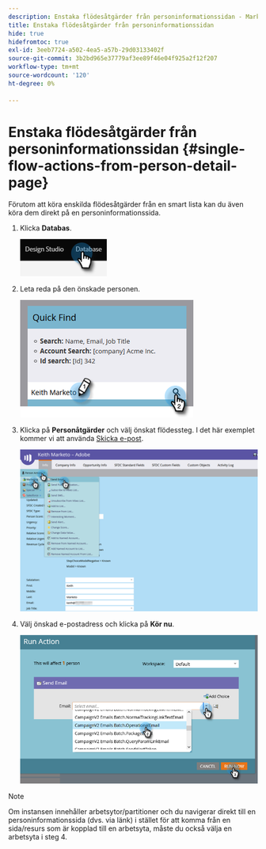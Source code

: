 ```yaml
---
description: Enstaka flödesåtgärder från personinformationssidan - Marketo Docs - produktdokumentation
title: Enstaka flödesåtgärder från personinformationssidan
hide: true
hidefromtoc: true
exl-id: 3eeb7724-a502-4ea5-a57b-29d03133402f
source-git-commit: 3b2bd965e37779af3ee89f46e04f925a2f12f207
workflow-type: tm+mt
source-wordcount: '120'
ht-degree: 0%

---
```


# Enstaka flödesåtgärder från personinformationssidan {#single-flow-actions-from-person-detail-page}

Förutom att köra enskilda flödesåtgärder från en smart lista kan du även köra dem direkt på en personinformationssida.

1. Klicka **Databas**.

   ![](assets/single-flow-actions-from-person-detail-page-1.png)

1. Leta reda på den önskade personen.

   ![](assets/single-flow-actions-from-person-detail-page-2.png)

1. Klicka på **Personåtgärder** och välj önskat flödessteg. I det här exemplet kommer vi att använda [Skicka e-post](/help/marketo/product-docs/core-marketo-concepts/smart-campaigns/flow-actions/send-email.md).

   ![](assets/single-flow-actions-from-person-detail-page-3.png)

1. Välj önskad e-postadress och klicka på **Kör nu**.

   ![](assets/single-flow-actions-from-person-detail-page-4.png)

>[!NOTE]
>
>Om instansen innehåller arbetsytor/partitioner och du navigerar direkt till en personinformationssida (dvs. via länk) i stället för att komma från en sida/resurs som är kopplad till en arbetsyta, måste du också välja en arbetsyta i steg 4.
